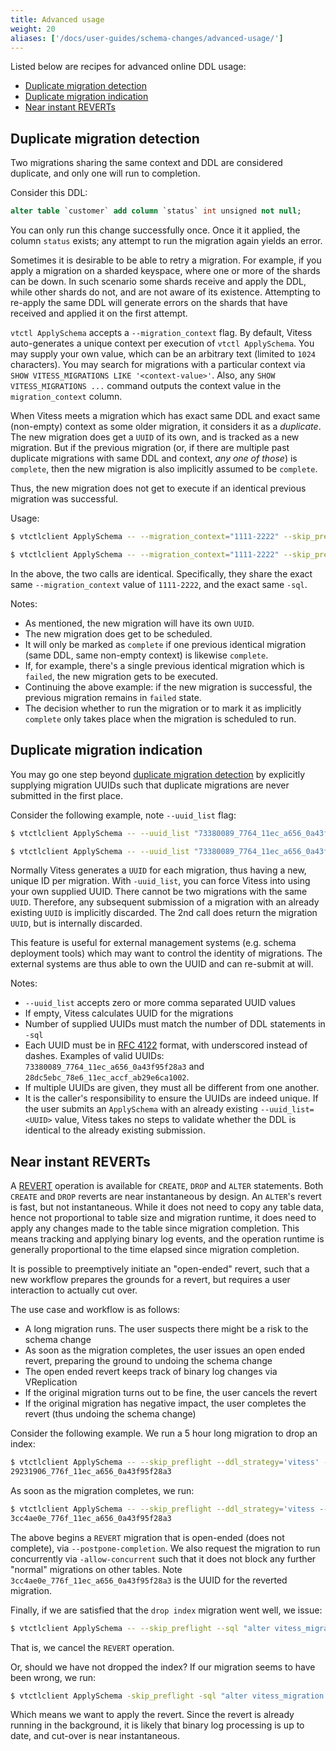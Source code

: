```yaml
---
title: Advanced usage
weight: 20
aliases: ['/docs/user-guides/schema-changes/advanced-usage/']
---
```


Listed below are recipes for advanced online DDL usage:

- [Duplicate migration detection](#duplicate-migration-detection)
- [Duplicate migration indication](#duplicate-migration-indication)
- [Near instant REVERTs](#near-instant-reverts)

## Duplicate migration detection

Two migrations sharing the same context and DDL are considered duplicate, and only one will run to completion.

Consider this DDL:

```sql
alter table `customer` add column `status` int unsigned not null;
```

You can only run this change successfully once. Once it it applied, the column `status` exists; any attempt to run the migration again yields an error.

Sometimes it is desirable to be able to retry a migration. For example, if you apply a migration on a sharded keyspace, where one or more of the shards can be down. In such scenario some shards receive and apply the DDL, while other shards do not, and are not aware of its existence. Attempting to re-apply the same DDL will generate errors on the shards that have received and applied it on the first attempt.

`vtctl ApplySchema` accepts a `--migration_context` flag. By default, Vitess auto-generates a unique context per execution of `vtctl ApplySchema`. You may supply your own value, which can be an arbitrary text (limited to `1024` characters). You may search for migrations with a particular context via `SHOW VITESS_MIGRATIONS LIKE '<context-value>'`. Also, any `SHOW VITESS_MIGRATIONS ...` command outputs the context value in the `migration_context` column.

When Vitess meets a migration which has exact same DDL and exact same (non-empty) context as some older migration, it considers it as a _duplicate_. The new migration does get a `UUID` of its own, and is tracked as a new migration. But if the previous migration (or, if there are multiple past duplicate migrations with same DDL and context, _any one of those_) is `complete`, then the new migration is also implicitly assumed to be `complete`.

Thus, the new migration does not get to execute if an identical previous migration was successful.

Usage:

```sh
$ vtctlclient ApplySchema -- --migration_context="1111-2222" --skip_preflight --ddl_strategy='vitess' --sql "alter table customer add column status int unsigned not null" commerce

$ vtctlclient ApplySchema -- --migration_context="1111-2222" --skip_preflight --ddl_strategy='vitess' --sql "alter table customer add column status int unsigned not null" commerce
```

In the above, the two calls are identical. Specifically, they share the exact same `--migration_context` value of `1111-2222`, and the exact same `-sql`.

Notes:

- As mentioned, the new migration will have its own `UUID`.
- The new migration does get to be scheduled.
- It will only be marked as `complete` if one previous identical migration (same DDL, same non-empty context) is likewise `complete`.
- If, for example, there's a single previous identical migration which is `failed`, the new migration gets to be executed.
- Continuing the above example: if the new migration is successful, the previous migration remains in `failed` state.
- The decision whether to run the migration or to mark it as implicitly `complete` only takes place when the migration is scheduled to run.

## Duplicate migration indication

You may go one step beyond [duplicate migration detection](#duplicate-migration-detection) by explicitly supplying migration UUIDs such that duplicate migrations are never submitted in the first place.

Consider the following example, note `--uuid_list` flag:

```sh
$ vtctlclient ApplySchema -- --uuid_list "73380089_7764_11ec_a656_0a43f95f28a3" --skip_preflight --ddl_strategy='vitess' --sql "alter table customer add column status int unsigned not null" commerce

$ vtctlclient ApplySchema -- --uuid_list "73380089_7764_11ec_a656_0a43f95f28a3" --skip_preflight --ddl_strategy='vitess' --sql "alter table customer add column status int unsigned not null" commerce
```

Normally Vitess generates a `UUID` for each migration, thus having a new, unique ID per migration. With `-uuid_list`, you can force Vitess into using your own supplied UUID. There cannot be two migrations with the same `UUID`. Therefore, any subsequent submission of a migration with an already existing `UUID` is implicitly discarded. The 2nd call does return the migration `UUID`, but is internally discarded.

This feature is useful for external management systems (e.g. schema deployment tools) which may want to control the identity of migrations. The external systems are thus able to own the UUID and can re-submit at will.

Notes:

- `--uuid_list` accepts zero or more comma separated UUID values
- If empty, Vitess calculates UUID for the migrations
- Number of supplied UUIDs must match the number of DDL statements in `-sql`
- Each UUID must be in [RFC 4122](http://www.ietf.org/rfc/rfc4122.txt) format, with underscored instead of dashes. Examples of valid UUIDs: `73380089_7764_11ec_a656_0a43f95f28a3`  and `28dc5ebc_78e6_11ec_accf_ab29e6ca1002`.
- If multiple UUIDs are given, they must all be different from one another.
- It is the caller's responsibility to ensure the UUIDs are indeed unique. If the user submits an `ApplySchema` with an already existing `--uuid_list=<UUID>` value, Vitess takes no steps to validate whether the DDL is identical to the already existing submission.

## Near instant REVERTs

A [REVERT](../revertible-migrations/) operation is available for `CREATE`, `DROP` and `ALTER` statements. Both `CREATE` and `DROP` reverts are near instantaneous by design. An `ALTER`'s revert is fast, but not instantaneous. While it does not need to copy any table data, hence not proportional to table size and migration runtime, it does need to apply any changes made to the table since migration completion. This means tracking and applying binary log events, and the operation runtime is generally proportional to the time elapsed since migration completion.

It is possible to preemptively initiate an "open-ended" revert, such that a new workflow prepares the grounds for a revert, but requires a user interaction to actually cut over.

The use case and workflow is as follows:

- A long migration runs. The user suspects there might be a risk to the schema change
- As soon as the migration completes, the user issues an open ended revert, preparing the ground to undoing the schema change
- The open ended revert keeps track of binary log changes via VReplication
- If the original migration turns out to be fine, the user cancels the revert
- If the original migration has negative impact, the user completes the revert (thus undoing the schema change)

Consider the following example. We run a 5 hour long migration to drop an index:

```sh
$ vtctlclient ApplySchema -- --skip_preflight --ddl_strategy='vitess' --sql "alter table customer drop index joined_timestamp_idx" commerce
29231906_776f_11ec_a656_0a43f95f28a3
```

As soon as the migration completes, we run:

```sh
$ vtctlclient ApplySchema -- --skip_preflight --ddl_strategy='vitess --postpone-completion --allow-concurrent' --sql "revert vitess_migration '29231906_776f_11ec_a656_0a43f95f28a3'" commerce
3cc4ae0e_776f_11ec_a656_0a43f95f28a3
```

The above begins a `REVERT` migration that is open-ended (does not complete), via `--postpone-completion`. We also request the migration to run concurrently via `-allow-concurrent` such that it does not block any further "normal" migrations on other tables. Note `3cc4ae0e_776f_11ec_a656_0a43f95f28a3` is the UUID for the reverted migration.

Finally, if we are satisfied that the `drop index` migration went well, we issue:

```sh
$ vtctlclient ApplySchema -- --skip_preflight --sql "alter vitess_migration '3cc4ae0e_776f_11ec_a656_0a43f95f28a3'" cancel
```

That is, we cancel the `REVERT` operation.

Or, should we have not dropped the index? If our migration seems to have been wrong, we run:

```sh
$ vtctlclient ApplySchema -skip_preflight -sql "alter vitess_migration '3cc4ae0e_776f_11ec_a656_0a43f95f28a3'" complete
```

Which means we want to apply the revert. Since the revert is already running in the background, it is likely that binary log processing is up to date, and cut-over is near instantaneous.
